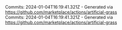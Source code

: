 Commits: 2024-01-04T16:19:41.321Z - Generated via https://github.com/marketplace/actions/artificial-grass
<br>
Commits: 2024-01-04T16:19:41.321Z - Generated via https://github.com/marketplace/actions/artificial-grass
<br>
